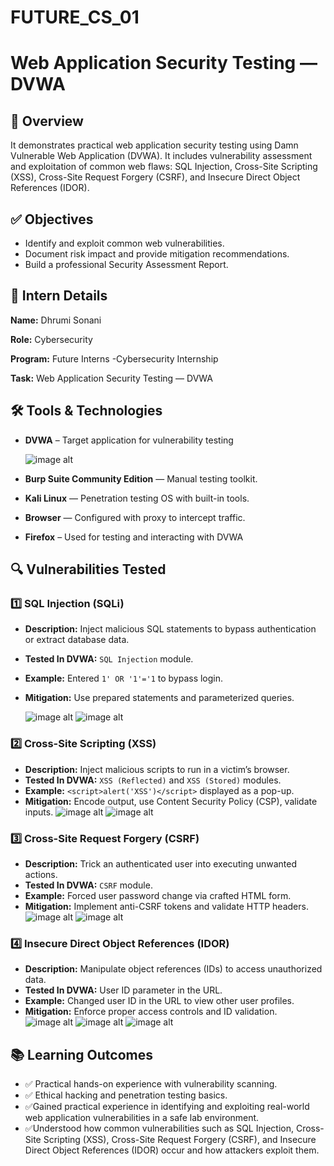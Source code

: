 # FUTURE_CS_01

# Web Application Security Testing — DVWA

## 📌 Overview

It demonstrates practical web application security testing using Damn Vulnerable Web Application (DVWA). It includes vulnerability assessment and exploitation of common web flaws: SQL Injection, Cross-Site Scripting (XSS), Cross-Site Request Forgery (CSRF), and Insecure Direct Object References (IDOR).  



## ✅ Objectives

- Identify and exploit common web vulnerabilities.
- Document risk impact and provide mitigation recommendations.
- Build a professional Security Assessment Report.



## 👤 Intern Details
**Name:** Dhrumi Sonani

**Role:** Cybersecurity

**Program:** Future Interns -Cybersecurity Internship

**Task:** Web Application Security Testing — DVWA



## 🛠️ Tools & Technologies

- **DVWA** – Target application for vulnerability testing
  
  ![image alt](https://github.com/dhrumi06/FUTURE_CS_01/blob/9a09a8380e72ccc6c3f7d72a288ab0fdcddbf5f1/Screenshots/a1.png)
  
- **Burp Suite Community Edition** — Manual testing toolkit.
- **Kali Linux** — Penetration testing OS with built-in tools.
- **Browser** — Configured with proxy to intercept traffic.
- **Firefox** – Used for testing and interacting with DVWA



## 🔍 Vulnerabilities Tested

### 1️⃣ SQL Injection (SQLi)

- **Description:** Inject malicious SQL statements to bypass authentication or extract database data.
- **Tested In DVWA:** `SQL Injection` module.
- **Example:** Entered `1' OR '1'='1` to bypass login.
- **Mitigation:** Use prepared statements and parameterized queries.

  ![image alt](https://github.com/dhrumi06/FUTURE_CS_01/blob/9a09a8380e72ccc6c3f7d72a288ab0fdcddbf5f1/Screenshots/a3.png)
  ![image alt](https://github.com/dhrumi06/FUTURE_CS_01/blob/9a09a8380e72ccc6c3f7d72a288ab0fdcddbf5f1/Screenshots/a4.png)


### 2️⃣ Cross-Site Scripting (XSS)

- **Description:** Inject malicious scripts to run in a victim’s browser.
- **Tested In DVWA:** `XSS (Reflected)` and `XSS (Stored)` modules.
- **Example:** `<script>alert('XSS')</script>` displayed as a pop-up.
- **Mitigation:** Encode output, use Content Security Policy (CSP), validate inputs.
  ![image alt](https://github.com/dhrumi06/FUTURE_CS_01/blob/9a09a8380e72ccc6c3f7d72a288ab0fdcddbf5f1/Screenshots/a5.png)
  ![image alt](https://github.com/dhrumi06/FUTURE_CS_01/blob/9a09a8380e72ccc6c3f7d72a288ab0fdcddbf5f1/Screenshots/a6.png)



### 3️⃣ Cross-Site Request Forgery (CSRF)

- **Description:** Trick an authenticated user into executing unwanted actions.
- **Tested In DVWA:** `CSRF` module.
- **Example:** Forced user password change via crafted HTML form.
- **Mitigation:** Implement anti-CSRF tokens and validate HTTP headers.
  ![image alt](https://github.com/dhrumi06/FUTURE_CS_01/blob/9a09a8380e72ccc6c3f7d72a288ab0fdcddbf5f1/Screenshots/a8.png)
  ![image alt](https://github.com/dhrumi06/FUTURE_CS_01/blob/9a09a8380e72ccc6c3f7d72a288ab0fdcddbf5f1/Screenshots/a9.png)
  



### 4️⃣ Insecure Direct Object References (IDOR)

- **Description:** Manipulate object references (IDs) to access unauthorized data.
- **Tested In DVWA:** User ID parameter in the URL.
- **Example:** Changed user ID in the URL to view other user profiles.
- **Mitigation:** Enforce proper access controls and ID validation.
  ![image alt](https://github.com/dhrumi06/FUTURE_CS_01/blob/9a09a8380e72ccc6c3f7d72a288ab0fdcddbf5f1/Screenshots/b1.png)
  ![image alt](https://github.com/dhrumi06/FUTURE_CS_01/blob/9a09a8380e72ccc6c3f7d72a288ab0fdcddbf5f1/Screenshots/b2.png)
  ![image alt](https://github.com/dhrumi06/FUTURE_CS_01/blob/9a09a8380e72ccc6c3f7d72a288ab0fdcddbf5f1/Screenshots/b3.png)




## 📚 Learning Outcomes

- ✅ Practical hands-on experience with vulnerability scanning.
- ✅ Ethical hacking and penetration testing basics.
- ✅Gained practical experience in identifying and exploiting real-world web application vulnerabilities in a safe lab environment.
- ✅Understood how common vulnerabilities such as SQL Injection, Cross-Site Scripting (XSS), Cross-Site Request Forgery (CSRF), and Insecure Direct Object       References  (IDOR) occur and how attackers exploit them.





